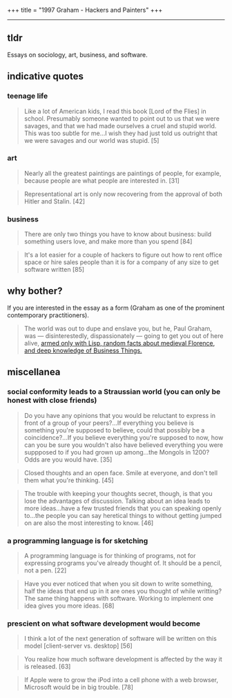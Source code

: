 +++
title = "1997 Graham - Hackers and Painters"
+++

---

## tldr

Essays on sociology, art, business, and software.

## indicative quotes

### teenage life

> Like a lot of American kids, I read this book [Lord of the Flies] in school. Presumably someone wanted to point out to us that we were savages, and that we had made ourselves a cruel and stupid world. This was too subtle for me...I wish they had just told us outright that we were savages and our world was stupid. [5]

### art

> Nearly all the greatest paintings are paintings of people, for example, because people are what people are interested in. [31]

> Representational art is only now recovering from the approval of both Hitler and Stalin. [42]

### business

> There are only two things you have to know about business: build something users love, and make more than you spend [84]

> It's a lot easier for a couple of hackers to figure out how to rent office space or hire sales people than it is for a company of any size to get software written [85]

## why bother?

If you are interested in the essay as a form (Graham as one of the prominent contemporary practitioners).
> The world was out to dupe and enslave you, but he, Paul Graham, was — disinterestedly, dispassionately — going to get you out of here alive, [armed only with Lisp, random facts about medieval Florence, and deep knowledge of Business Things.](https://www.evanmiller.org/the-other-money-problem.html)

## miscellanea

### social conformity leads to a Straussian world (you can only be honest with close friends)

> Do you have any opinions that you would be reluctant to express in front of a group of your peers?...If everything you believe is something you're supposed to believe, could that possibly be a coincidence?...If you believe everything you're supposed to now, how can you be sure you wouldn't also have believed everything you were suppposed to if you had grown up among...the Mongols in 1200? Odds are you would have. [35]

> Closed thoughts and an open face. Smile at everyone, and don't tell them what you're thinking. [45]

> The trouble with keeping your thoughts secret, though, is that you lose the advantages of discussion. Talking about an idea leads to more ideas...have a few trusted friends that you can speaking openly to...the people you can say heretical things to without getting jumped on are also the most interesting to know. [46]

### a programming language is for sketching

> A programming language is for thinking of programs, not for expressing programs you've already thought of. It should be a pencil, not a pen. [22]

> Have you ever noticed that when you sit down to write something, half the ideas that end up in it are ones you thought of while writting? The same thing happens with software. Working to implement one idea gives you more ideas. [68]

### prescient on what software development would become

> I think a lot of the next generation of software will be written on this model [client-server vs. desktop] [56]

> You realize how much software development is affected by the way it is released. [63]

> If Apple were to grow the iPod into a cell phone with a web browser, Microsoft would be in big trouble. [78]
